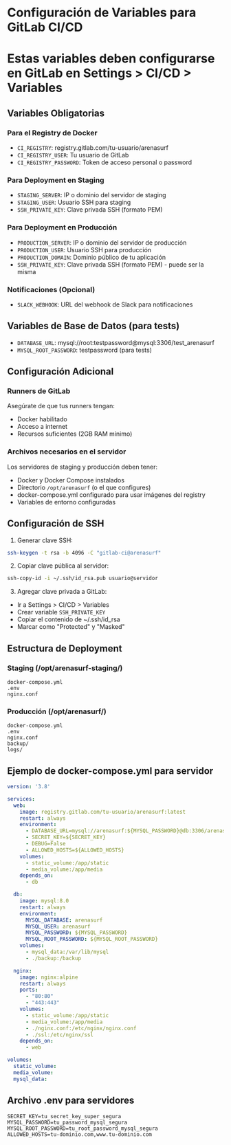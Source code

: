 # Configuración de Variables para GitLab CI/CD
# Estas variables deben configurarse en GitLab en Settings > CI/CD > Variables

## Variables Obligatorias

### Para el Registry de Docker
- `CI_REGISTRY`: registry.gitlab.com/tu-usuario/arenasurf
- `CI_REGISTRY_USER`: Tu usuario de GitLab
- `CI_REGISTRY_PASSWORD`: Token de acceso personal o password

### Para Deployment en Staging
- `STAGING_SERVER`: IP o dominio del servidor de staging
- `STAGING_USER`: Usuario SSH para staging
- `SSH_PRIVATE_KEY`: Clave privada SSH (formato PEM)

### Para Deployment en Producción
- `PRODUCTION_SERVER`: IP o dominio del servidor de producción
- `PRODUCTION_USER`: Usuario SSH para producción
- `PRODUCTION_DOMAIN`: Dominio público de tu aplicación
- `SSH_PRIVATE_KEY`: Clave privada SSH (formato PEM) - puede ser la misma

### Notificaciones (Opcional)
- `SLACK_WEBHOOK`: URL del webhook de Slack para notificaciones

## Variables de Base de Datos (para tests)
- `DATABASE_URL`: mysql://root:testpassword@mysql:3306/test_arenasurf
- `MYSQL_ROOT_PASSWORD`: testpassword (para tests)

## Configuración Adicional

### Runners de GitLab
Asegúrate de que tus runners tengan:
- Docker habilitado
- Acceso a internet
- Recursos suficientes (2GB RAM mínimo)

### Archivos necesarios en el servidor
Los servidores de staging y producción deben tener:
- Docker y Docker Compose instalados
- Directorio `/opt/arenasurf` (o el que configures)
- docker-compose.yml configurado para usar imágenes del registry
- Variables de entorno configuradas

## Configuración de SSH

1. Generar clave SSH:
```bash
ssh-keygen -t rsa -b 4096 -C "gitlab-ci@arenasurf"
```

2. Copiar clave pública al servidor:
```bash
ssh-copy-id -i ~/.ssh/id_rsa.pub usuario@servidor
```

3. Agregar clave privada a GitLab:
- Ir a Settings > CI/CD > Variables
- Crear variable `SSH_PRIVATE_KEY`
- Copiar el contenido de ~/.ssh/id_rsa
- Marcar como "Protected" y "Masked"

## Estructura de Deployment

### Staging (/opt/arenasurf-staging/)
```
docker-compose.yml
.env
nginx.conf
```

### Producción (/opt/arenasurf/)
```
docker-compose.yml
.env
nginx.conf
backup/
logs/
```

## Ejemplo de docker-compose.yml para servidor

```yaml
version: '3.8'

services:
  web:
    image: registry.gitlab.com/tu-usuario/arenasurf:latest
    restart: always
    environment:
      - DATABASE_URL=mysql://arenasurf:${MYSQL_PASSWORD}@db:3306/arenasurf
      - SECRET_KEY=${SECRET_KEY}
      - DEBUG=False
      - ALLOWED_HOSTS=${ALLOWED_HOSTS}
    volumes:
      - static_volume:/app/static
      - media_volume:/app/media
    depends_on:
      - db

  db:
    image: mysql:8.0
    restart: always
    environment:
      MYSQL_DATABASE: arenasurf
      MYSQL_USER: arenasurf
      MYSQL_PASSWORD: ${MYSQL_PASSWORD}
      MYSQL_ROOT_PASSWORD: ${MYSQL_ROOT_PASSWORD}
    volumes:
      - mysql_data:/var/lib/mysql
      - ./backup:/backup

  nginx:
    image: nginx:alpine
    restart: always
    ports:
      - "80:80"
      - "443:443"
    volumes:
      - static_volume:/app/static
      - media_volume:/app/media
      - ./nginx.conf:/etc/nginx/nginx.conf
      - ./ssl:/etc/nginx/ssl
    depends_on:
      - web

volumes:
  static_volume:
  media_volume:
  mysql_data:
```

## Archivo .env para servidores

```env
SECRET_KEY=tu_secret_key_super_segura
MYSQL_PASSWORD=tu_password_mysql_segura
MYSQL_ROOT_PASSWORD=tu_root_password_mysql_segura
ALLOWED_HOSTS=tu-dominio.com,www.tu-dominio.com
```

